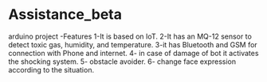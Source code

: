 # Assistance_beta
arduino project
-Features 
1-It is based on IoT.
2-It has an MQ-12 sensor to detect toxic gas, humidity, and temperature.
3-it has Bluetooth and GSM for connection with Phone and internet.
4- in case of damage of bot it activates the shocking system.
5- obstacle avoider.
6- change face expression according to the situation.
